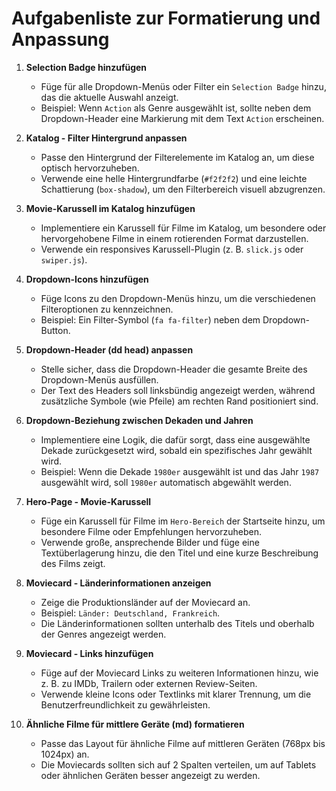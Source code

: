 # Aufgabenliste zur Formatierung und Anpassung

1. **Selection Badge hinzufügen**
   - Füge für alle Dropdown-Menüs oder Filter ein `Selection Badge` hinzu, das die aktuelle Auswahl anzeigt.
   - Beispiel: Wenn `Action` als Genre ausgewählt ist, sollte neben dem Dropdown-Header eine Markierung mit dem Text `Action` erscheinen.
  
2. **Katalog - Filter Hintergrund anpassen**
   - Passe den Hintergrund der Filterelemente im Katalog an, um diese optisch hervorzuheben.
   - Verwende eine helle Hintergrundfarbe (`#f2f2f2`) und eine leichte Schattierung (`box-shadow`), um den Filterbereich visuell abzugrenzen.

3. **Movie-Karussell im Katalog hinzufügen**
   - Implementiere ein Karussell für Filme im Katalog, um besondere oder hervorgehobene Filme in einem rotierenden Format darzustellen.
   - Verwende ein responsives Karussell-Plugin (z. B. `slick.js` oder `swiper.js`).

4. **Dropdown-Icons hinzufügen**
   - Füge Icons zu den Dropdown-Menüs hinzu, um die verschiedenen Filteroptionen zu kennzeichnen.
   - Beispiel: Ein Filter-Symbol (`fa fa-filter`) neben dem Dropdown-Button.

5. **Dropdown-Header (dd head) anpassen**
   - Stelle sicher, dass die Dropdown-Header die gesamte Breite des Dropdown-Menüs ausfüllen.
   - Der Text des Headers soll linksbündig angezeigt werden, während zusätzliche Symbole (wie Pfeile) am rechten Rand positioniert sind.

6. **Dropdown-Beziehung zwischen Dekaden und Jahren**
   - Implementiere eine Logik, die dafür sorgt, dass eine ausgewählte Dekade zurückgesetzt wird, sobald ein spezifisches Jahr gewählt wird.
   - Beispiel: Wenn die Dekade `1980er` ausgewählt ist und das Jahr `1987` ausgewählt wird, soll `1980er` automatisch abgewählt werden.

7. **Hero-Page - Movie-Karussell**
   - Füge ein Karussell für Filme im `Hero-Bereich` der Startseite hinzu, um besondere Filme oder Empfehlungen hervorzuheben.
   - Verwende große, ansprechende Bilder und füge eine Textüberlagerung hinzu, die den Titel und eine kurze Beschreibung des Films zeigt.

8. **Moviecard - Länderinformationen anzeigen**
   - Zeige die Produktionsländer auf der Moviecard an.
   - Beispiel: `Länder: Deutschland, Frankreich`.
   - Die Länderinformationen sollten unterhalb des Titels und oberhalb der Genres angezeigt werden.

9. **Moviecard - Links hinzufügen**
   - Füge auf der Moviecard Links zu weiteren Informationen hinzu, wie z. B. zu IMDb, Trailern oder externen Review-Seiten.
   - Verwende kleine Icons oder Textlinks mit klarer Trennung, um die Benutzerfreundlichkeit zu gewährleisten.

10. **Ähnliche Filme für mittlere Geräte (md) formatieren**
    - Passe das Layout für ähnliche Filme auf mittleren Geräten (768px bis 1024px) an.
    - Die Moviecards sollten sich auf 2 Spalten verteilen, um auf Tablets oder ähnlichen Geräten besser angezeigt zu werden.
